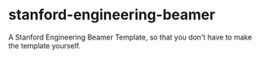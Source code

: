 # stanford-engineering-beamer
A Stanford Engineering Beamer Template, so that you don't have to make the template yourself.
